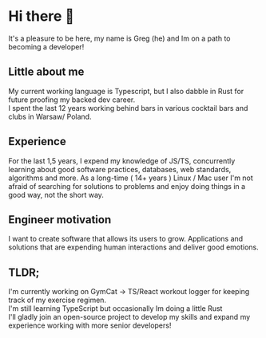 # Hi there 👋
It's a pleasure to be here, my name is Greg (he) and Im on a path to becoming a developer!

## Little about me

My current working language is Typescript, but I also dabble in Rust for future proofing my backed dev career.<br>
I spent the last 12 years working behind bars in various cocktail bars and clubs in Warsaw/ Poland.

## Experience
For the last 1,5 years, I expend my knowledge of JS/TS, concurrently learning about good software practices, databases, web standards, algorithms and more.
As a long-time ( 14+ years ) Linux / Mac user I'm not afraid of searching for solutions to problems and enjoy doing things in a good way, not the short way. 

## Engineer motivation
I want to create software that allows its users to grow.
Applications and solutions that are expending human interactions and deliver good emotions. 


## TLDR;
I'm currently working on GymCat -> TS/React workout logger for keeping track of my exercise regimen.<br>
I'm still learning TypeScript but occasionally Im doing a little Rust<br>
I'll gladly join an open-source project to develop my skills and expand my experience working with more senior developers!
